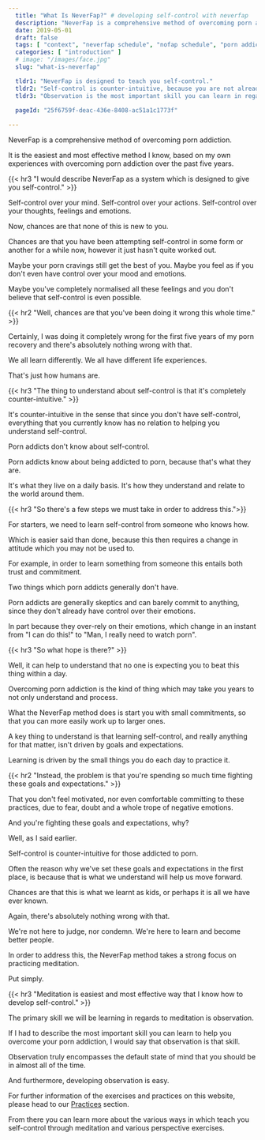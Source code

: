 ```yaml
---
  title: "What Is NeverFap?" # developing self-control with neverfap
  description: "NeverFap is a comprehensive method of overcoming porn addiction. It is a system which is designed to teach you self-control in the easiest way possible."
  date: 2019-05-01
  draft: false
  tags: [ "context", "neverfap schedule", "nofap schedule", "porn addiction", "addiction", "awareness", "nofap", "neverfap", "neverfap deluxe", "neverfap basics" ]
  categories: [ "introduction" ]
  # image: "/images/face.jpg"
  slug: "what-is-neverfap"

  tldr1: "NeverFap is designed to teach you self-control."
  tldr2: "Self-control is counter-intuitive, because you are not already in control of yourself."
  tldr3: "Observation is the most important skill you can learn in regards to overcoming porn addiction."
  
  pageId: "25f6759f-deac-436e-8408-ac51a1c1773f"

---
```


<!-- Will Need One Edit -->

NeverFap is a comprehensive method of overcoming porn addiction.

It is the easiest and most effective method I know, based on my own experiences with overcoming porn addiction over the past five years.


{{< hr3 "I would describe NeverFap as a system which is designed to give you self-control." >}}


Self-control over your mind. Self-control over your actions. Self-control over your thoughts, feelings and emotions.

Now, chances are that none of this is new to you. 

Chances are that you have been attempting self-control in some form or another for a while now, however it just hasn't quite worked out.

Maybe your porn cravings still get the best of you. Maybe you feel as if you don't even have control over your mood and emotions.

Maybe you've completely normalised all these feelings and you don't believe that self-control is even possible.


{{< hr2 "Well, chances are that you've been doing it wrong this whole time." >}}


Certainly, I was doing it completely wrong for the first five years of my porn recovery and there's absolutely nothing wrong with that.

We all learn differently. We all have different life experiences. 

That's just how humans are.


{{< hr3 "The thing to understand about self-control is that it's completely counter-intuitive." >}}


It's counter-intuitive in the sense that since you don't have self-control, everything that you currently know has no relation to helping you understand self-control.

Porn addicts don't know about self-control.

Porn addicts know about being addicted to porn, because that's what they are.

It's what they live on a daily basis. It's how they understand and relate to the world around them.


{{< hr3 "So there's a few steps we must take in order to address this.">}}


For starters, we need to learn self-control from someone who knows how.

Which is easier said than done, because this then requires a change in attitude which you may not be used to.

For example, in order to learn something from someone this entails both trust and commitment.

Two things which porn addicts generally don't have. 

Porn addicts are generally skeptics and can barely commit to anything, since they don't already have control over their emotions.

In part because they over-rely on their emotions, which change in an instant from "I can do this!" to "Man, I really need to watch porn".


{{< hr3 "So what hope is there?" >}}


Well, it can help to understand that no one is expecting you to beat this thing within a day.

Overcoming porn addiction is the kind of thing which may take you years to not only understand and process.

What the NeverFap method does is start you with small commitments, so that you can more easily work up to larger ones. 

A key thing to understand is that learning self-control, and really anything for that matter, isn't driven by goals and expectations. 

Learning is driven by the small things you do each day to practice it.


{{< hr2 "Instead, the problem is that you're spending so much time fighting these goals and expectations." >}}


That you don't feel motivated, nor even comfortable committing to these practices, due to fear, doubt and a whole trope of negative emotions.

And you're fighting these goals and expectations, why?

Well, as I said earlier. 

Self-control is counter-intuitive for those addicted to porn. 

Often the reason why we've set these goals and expectations in the first place, is because that is what we understand will help us move forward.

Chances are that this is what we learnt as kids, or perhaps it is all we have ever known.

Again, there's absolutely nothing wrong with that. 

We're not here to judge, nor condemn. We're here to learn and become better people.

In order to address this, the NeverFap method takes a strong focus on practicing meditation.

Put simply.


{{< hr3 "Meditation is easiest and most effective way that I know how to develop self-control." >}}


The primary skill we will be learning in regards to meditation is observation. 

If I had to describe the most important skill you can learn to help you overcome your porn addiction, I would say that observation is that skill.

Observation truly encompasses the default state of mind that you should be in almost all of the time.

<!--TODO: I talk more about it in this article Article on observation -->
And furthermore, developing observation is easy. 

For further information of the exercises and practices on this website, please head to our <a class="link" href="/practices">Practices</a> section.

From there you can learn more about the various ways in which teach you self-control through meditation and various perspective exercises.

